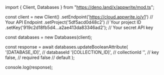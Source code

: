 import { Client, Databases } from "https://deno.land/x/appwrite/mod.ts";

const client = new Client()
    .setEndpoint('https://cloud.appwrite.io/v1') // Your API Endpoint
    .setProject('5df5acd0d48c2') // Your project ID
    .setKey('919c2d18fb5d4...a2ae413da83346ad2'); // Your secret API key

const databases = new Databases(client);

const response = await databases.updateBooleanAttribute(
    '[DATABASE_ID]', // databaseId
    '[COLLECTION_ID]', // collectionId
    '', // key
    false, // required
    false // default
);

console.log(response);
